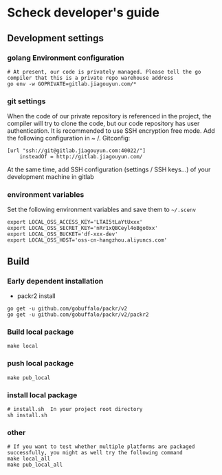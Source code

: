 # Scheck developer's guide

## Development settings
### golang Environment configuration
```
# At present, our code is privately managed. Please tell the go compiler that this is a private repo warehouse address
go env -w GOPRIVATE=gitlab.jiagouyun.com/*
```
### git settings
When the code of our private repository is referenced in the project, the compiler will try to clone the code, but our code repository has user authentication. It is recommended to use SSH encryption free mode. Add the following configuration in ~ /. Gitconfig:
```
[url "ssh://git@gitlab.jiagouyun.com:40022/"]
	insteadOf = http://gitlab.jiagouyun.com/
```
At the same time, add SSH configuration (settings / SSH keys...) of your development machine in gitlab
### environment variables
Set the following environment variables and save them to `~/.scenv`
```
export LOCAL_OSS_ACCESS_KEY='LTAI5tLaYtUxxx'
export LOCAL_OSS_SECRET_KEY='nRr1xQBCeyl4oBgo0xx'
export LOCAL_OSS_BUCKET='df-xxx-dev'
export LOCAL_OSS_HOST='oss-cn-hangzhou.aliyuncs.com'
```


## Build
### Early dependent installation
- packr2 install 
```
go get -u github.com/gobuffalo/packr/v2
go get -u github.com/gobuffalo/packr/v2/packr2
```
### Build local package
```
make local
```
### push local package
```
make pub_local
```
### install local package
```
# install.sh  In your project root directory
sh install.sh 
```
### other
```
# If you want to test whether multiple platforms are packaged successfully, you might as well try the following command
make local_all
make pub_local_all
```
